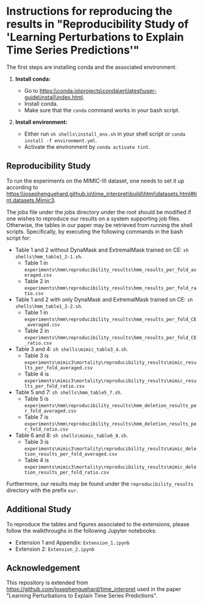 # Instructions for reproducing the results in "Reproducibility Study of 'Learning Perturbations to Explain Time Series Predictions'"

The first steps are installing conda and the associated environment.

1. **Install conda:**
   - Go to <https:\\conda.io\projects\conda\en\latest\user-guide\install\index.html>.
   - Install conda.
   - Make sure that the `conda` command works in your bash script.

2. **Install environment:**
    - Either run `sh shells\install_env.sh` in your shell script or `conda install -f environment.yml`.
    - Activate the environment by `conda activate tint`.

## Reproducibility Study
To run the experiments on the MIMIC-III dataset, one needs to set it up according to <https:\\josephenguehard.github.io\time_interpret\build\html\datasets.html#tint.datasets.Mimic3>.

The jobs file under the jobs directory under the root should be modified if one wishes to reproduce our results on a system supporting job files. Otherwise, the tables in our paper may be retrieved from running the shell scripts. Specifically, by executing the following commands in the bash script for:

- Table 1 and 2 without DynaMask and ExtremalMask trained on CE: `sh shells\hmm_table1_2-1.sh`.
  - Table 1 in `experiments\hmm\reproducibility_results\hmm_results_per_fold_averaged.csv`
  - Table 2 in `experiments\hmm\reproducibility_results\hmm_results_per_fold_ratio.csv`
- Table 1 and 2 with only DynaMask and ExtremalMask trained on CE: `sh shells\hmm_table1_2-2.sh`.
  - Table 1 in `experiments\hmm\reproducibility_results\hmm_results_per_fold_CE_averaged.csv`
  - Table 2 in `experiments\hmm\reproducibility_results\hmm_results_per_fold_CE_ratio.csv`
- Table 3 and 4: `sh shells\mimic_table3_4.sh`.
  - Table 3 is `experiments\mimic3\mortality\reproducibility_results\mimic_results_per_fold_averaged.csv`
  - Table 4 is `experiments\mimic3\mortality\reproducibility_results\mimic_results_per_fold_ratio.csv`
- Table 5 and 7: `sh shells\hmm_table5_7.sh`.
  - Table 5 is `experiments\hmm\reproducibility_results\hmm_deletion_results_per_fold_averaged.csv`
  - Table 7 is `experiments\hmm\reproducibility_results\hmm_deletion_results_per_fold_ratio.csv`
- Table 6 and 8: `sh shells\mimic_table6_8.sh`.
  - Table 3 is `experiments\mimic3\mortality\reproducibility_results\mimic_deletion_results_per_fold_averaged.csv`
  - Table 4 is `experiments\mimic3\mortality\reproducibility_results\mimic_deletion_results_per_fold_ratio.csv`

Furthermore, our results may be found under the `reproducibility_results` directory with the prefix `our`.

## Additional Study

To reproduce the tables and figures associated to the extensions, please follow the walkthroughs in the following Jupyter notebooks:
- Extension 1 and Appendix: `Extension_1.ipynb`
- Extension 2: `Extension_2.ipynb`

## Acknowledgement
This repository is extended from <https://github.com/josephenguehard/time_interpret> used in the paper "Learning Perturbations to Explain Time Series Predictions".
